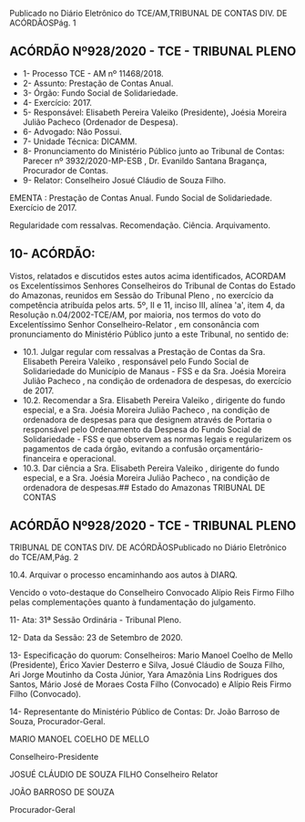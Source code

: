 Publicado  no  Diário  Eletrônico do TCE/AM,TRIBUNAL DE CONTAS DIV. DE ACÓRDÃOSPág. 1

## ACÓRDÃO Nº928/2020 - TCE - TRIBUNAL PLENO

- 1- Processo TCE - AM nº 11468/2018.
- 2- Assunto: Prestação de Contas Anual.
- 3- Órgão: Fundo Social de Solidariedade.
- 4- Exercício: 2017.
- 5- Responsável: Elisabeth Pereira Valeiko (Presidente), Joésia Moreira Julião Pacheco (Ordenador de Despesa).
- 6- Advogado: Não Possui.
- 7- Unidade Técnica: DICAMM.
- 8- Pronunciamento  do  Ministério  Público  junto  ao  Tribunal  de  Contas: Parecer  nº 3932/2020-MP-ESB , Dr. Evanildo Santana Bragança, Procurador de Contas.
- 9- Relator: Conselheiro Josué Cláudio de Souza Filho.

EMENTA : Prestação de Contas Anual. Fundo Social de Solidariedade. Exercício de 2017.

Regularidade com ressalvas. Recomendação. Ciência. Arquivamento.

## 10-  ACÓRDÃO:

Vistos, relatados e discutidos estes autos acima identificados, ACORDAM os Excelentíssimos Senhores Conselheiros do Tribunal de Contas do Estado do Amazonas, reunidos em Sessão do Tribunal Pleno , no exercício da competência atribuída pelos arts. 5º,  II  e  11,  inciso  III,  alínea  'a',  item  4,  da  Resolução  n.04/2002-TCE/AM, por  maioria, nos termos do voto do Excelentíssimo Senhor Conselheiro-Relator , em consonância com pronunciamento do Ministério Público junto a este Tribunal, no sentido de:

- 10.1. Julgar regular com ressalvas a Prestação de Contas da Sra. Elisabeth Pereira  Valeiko , responsável  pelo  Fundo  Social  de  Solidariedade  do Município de Manaus - FSS e da Sra. Joésia Moreira Julião Pacheco , na condição de ordenadora de despesas, do exercício de 2017.
- 10.2. Recomendar a Sra.  Elisabeth  Pereira  Valeiko , dirigente  do  fundo especial,  e  a Sra. Joésia  Moreira  Julião  Pacheco , na  condição  de ordenadora  de  despesas  para  que designem  através  de  Portaria  o responsável pelo Ordenamento da Despesa do Fundo Social de Solidariedade - FSS e que observem as normas legais e regularizem os pagamentos de cada órgão, evitando a confusão orçamentário-financeira e operacional.
- 10.3. Dar ciência a Sra. Elisabeth Pereira Valeiko , dirigente do fundo especial,  e  a Sra. Joésia  Moreira  Julião  Pacheco , na  condição  de ordenadora de despesas.## Estado do Amazonas TRIBUNAL DE CONTAS

## ACÓRDÃO Nº928/2020 - TCE - TRIBUNAL PLENO

TRIBUNAL DE CONTAS DIV. DE ACÓRDÃOSPublicado  no  Diário  Eletrônico do TCE/AM,Pág. 2

10.4. Arquivar o processo encaminhando aos autos à DIARQ.

Vencido o voto-destaque do Conselheiro Convocado Alípio  Reis Firmo Filho pelas complementações quanto à fundamentação do julgamento.

11-  Ata: 31ª Sessão Ordinária - Tribunal Pleno.

12-  Data da Sessão: 23 de Setembro de 2020.

13-  Especificação do quorum: Conselheiros: Mario Manoel Coelho de Mello (Presidente), Érico Xavier Desterro e Silva, Josué Cláudio de Souza Filho, Ari Jorge Moutinho da Costa Júnior, Yara Amazônia Lins Rodrigues dos Santos, Mário José de Moraes Costa Filho (Convocado) e Alípio Reis Firmo Filho (Convocado).

14-  Representante  do  Ministério  Público  de  Contas: Dr. João  Barroso  de  Souza, Procurador-Geral.

MARIO MANOEL COELHO DE MELLO

Conselheiro-Presidente

JOSUÉ CLÁUDIO DE SOUZA FILHO Conselheiro Relator

JOÃO BARROSO DE SOUZA

Procurador-Geral